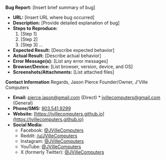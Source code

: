 **Bug Report:** [Insert brief summary of bug]
* **URL:** [Insert URL where bug occurred]
* **Description:** [Provide detailed explanation of bug]
* **Steps to Reproduce:**
    1. [Step 1]
    2. [Step 2]
    3. [Step 3]
    ...
* **Expected Result:** [Describe expected behavior]
* **Actual Result:** [Describe actual behavior]
* **Error Message(s):** [List any error messages]
* **Browser/Device:** [List browser, version, device, and OS]
* **Screenshots/Attachments:** [List attached files]

**Contact Information**
Regards,
Jason Pierce
Founder/Owner, J'Ville Computers

* **Email:** [pierce.jason@gmail.com](mailto:pierce.jason@gmail.com) (Direct) * [jvillecomputers@gmail.com](mailto:jvillecomputers@gmail.com) (General)
* **Phone/SMS:** [903.541.9299](sms:9035419299)
* **Website:** [https://jvillecomputers.github.io](https://jvillecomputers.github.io)
* **Social Media:**
    + Facebook: [@JVilleComputers](https://facebook.com/JVilleComputers)
    + Reddit: [/u/JVilleComputers](https://reddit.com/u/JVilleComputers)
    + Instagram: [@JVilleComputers](https://instagram.com/JVilleComputers)
    + YouTube: [@JVilleComputers](https://youtube.com/@JVilleComputers)
    + X (formerly Twitter): [@JVilleComputers](https://x.com/@JVilleComputers)
